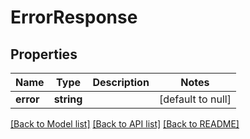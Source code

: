 # ErrorResponse

## Properties
Name | Type | Description | Notes
------------ | ------------- | ------------- | -------------
**error** | **string** |  | [default to null]

[[Back to Model list]](../README.md#documentation-for-models) [[Back to API list]](../README.md#documentation-for-api-endpoints) [[Back to README]](../README.md)


